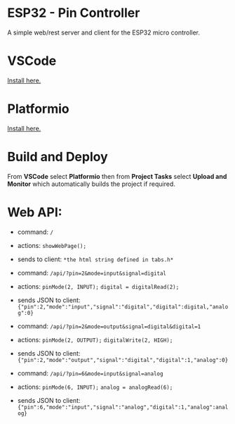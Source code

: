 # ESP32 - Pin Controller
A simple web/rest server and client for the ESP32 micro controller.
# VSCode
[Install here.](http://code.visualstudio.com/download)
# Platformio
[Install here.](https://platformio.org/install/ide?install=vscode)
# Build and Deploy
From **VSCode** select **Platformio** then from **Project Tasks** select **Upload and Monitor** which automatically builds the project if required.
# Web API:
  - command:
    `/`
  - actions:
    `showWebPage();`
  - sends to client:
    `*the html string defined in tabs.h*`

  - command:
	`/api/?pin=2&mode=input&signal=digital`
  - actions:
    `pinMode(2, INPUT);`
    `digital = digitalRead(2);`
  - sends JSON to client:
    `{"pin":2,"mode":"input","signal":"digital","digital":digital,"analog":0}`

  - command:
	`/api/?pin=2&mode=output&signal=digital&digital=1`
  - actions:
    `pinMode(2, OUTPUT);`
    `digitalWrite(2, HIGH);`
  - sends JSON to client:
    `{"pin":2,"mode":"output","signal":"digital","digital":1,"analog":0}`

  - command:
  	`/api/?pin=6&mode=input&signal=analog`
  - actions:
    `pinMode(6, INPUT);`
    `analog = analogRead(6);`
  - sends JSON to client:
    `{"pin":6,"mode":"input","signal":"analog","digital":1,"analog":analog}`
